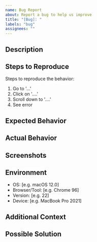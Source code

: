 ```yaml
---
name: Bug Report
about: Report a bug to help us improve
title: "[Bug]: "
labels: "bug"
assignees: ""
---
```


## Description

<!-- A clear and concise description of what the bug is. -->

## Steps to Reproduce

Steps to reproduce the behavior:

1. Go to '...'
2. Click on '....'
3. Scroll down to '....'
4. See error

## Expected Behavior

<!-- A clear and concise description of what you expected to happen. -->

## Actual Behavior

<!-- A clear and concise description of what actually happens. -->

## Screenshots

<!-- If applicable, add screenshots to help explain your problem. -->

## Environment

- OS: [e.g. macOS 12.0]
- Browser/Tool: [e.g. Chrome 96]
- Version: [e.g. 22]
- Device: [e.g. MacBook Pro 2021]

## Additional Context

<!-- Add any other context about the problem here. -->

## Possible Solution

<!-- Optional: Suggest a fix or reason for the bug. -->
